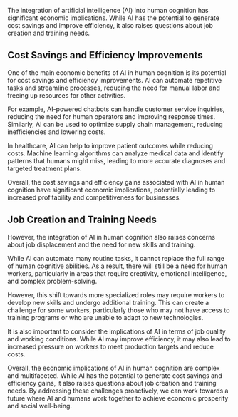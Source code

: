 
The integration of artificial intelligence (AI) into human cognition has significant economic implications. While AI has the potential to generate cost savings and improve efficiency, it also raises questions about job creation and training needs.

Cost Savings and Efficiency Improvements
----------------------------------------

One of the main economic benefits of AI in human cognition is its potential for cost savings and efficiency improvements. AI can automate repetitive tasks and streamline processes, reducing the need for manual labor and freeing up resources for other activities.

For example, AI-powered chatbots can handle customer service inquiries, reducing the need for human operators and improving response times. Similarly, AI can be used to optimize supply chain management, reducing inefficiencies and lowering costs.

In healthcare, AI can help to improve patient outcomes while reducing costs. Machine learning algorithms can analyze medical data and identify patterns that humans might miss, leading to more accurate diagnoses and targeted treatment plans.

Overall, the cost savings and efficiency gains associated with AI in human cognition have significant economic implications, potentially leading to increased profitability and competitiveness for businesses.

Job Creation and Training Needs
-------------------------------

However, the integration of AI in human cognition also raises concerns about job displacement and the need for new skills and training.

While AI can automate many routine tasks, it cannot replace the full range of human cognitive abilities. As a result, there will still be a need for human workers, particularly in areas that require creativity, emotional intelligence, and complex problem-solving.

However, this shift towards more specialized roles may require workers to develop new skills and undergo additional training. This can create a challenge for some workers, particularly those who may not have access to training programs or who are unable to adapt to new technologies.

It is also important to consider the implications of AI in terms of job quality and working conditions. While AI may improve efficiency, it may also lead to increased pressure on workers to meet production targets and reduce costs.

Overall, the economic implications of AI in human cognition are complex and multifaceted. While AI has the potential to generate cost savings and efficiency gains, it also raises questions about job creation and training needs. By addressing these challenges proactively, we can work towards a future where AI and humans work together to achieve economic prosperity and social well-being.
